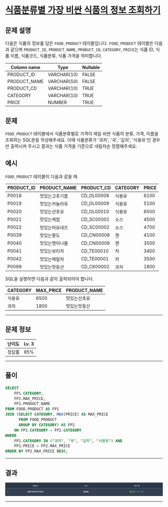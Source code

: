 # [식품분류별 가장 비싼 식품의 정보 조회하기](https://school.programmers.co.kr/learn/courses/30/lessons/131116)

## 문제 설명

다음은 식품의 정보를 담은 `FOOD_PRODUCT` 테이블입니다. `FOOD_PRODUCT` 테이블은 다음과 같으며 `PRODUCT_ID`, `PRODUCT_NAME`, `PRODUCT_CD`, `CATEGORY`, `PRICE`는 식품 ID, 식품 이름, 식품코드, 식품분류, 식품 가격을 의미합니다.

| Column name  | Type        | Nullable |
| ------------ | ----------- | -------- |
| PRODUCT_ID   | VARCHAR(10) | FALSE    |
| PRODUCT_NAME | VARCHAR(50) | FALSE    |
| PRODUCT_CD   | VARCHAR(10) | TRUE     |
| CATEGORY     | VARCHAR(10) | TRUE     |
| PRICE        | NUMBER      | TRUE     |

## 문제

`FOOD_PRODUCT` 테이블에서 식품분류별로 가격이 제일 비싼 식품의 분류, 가격, 이름을 조회하는 SQL문을 작성해주세요. 이때 식품분류가 '과자', '국', '김치', '식용유'인 경우만 출력시켜 주시고 결과는 식품 가격을 기준으로 내림차순 정렬해주세요.

## 예시

`FOOD_PRODUCT` 테이블이 다음과 같을 때

| PRODUCT_ID | PRODUCT_NAME   | PRODUCT_CD | CATEGORY | PRICE |
| ---------- | -------------- | ---------- | -------- | ----- |
| P0018      | 맛있는고추기름 | CD_OL00008 | 식용유   | 6100  |
| P0019      | 맛있는카놀라유 | CD_OL00009 | 식용유   | 5100  |
| P0020      | 맛있는산초유   | CD_OL00010 | 식용유   | 6500  |
| P0021      | 맛있는케첩     | CD_SC00001 | 소스     | 4500  |
| P0022      | 맛있는마요네즈 | CD_SC00002 | 소스     | 4700  |
| P0039      | 맛있는황도     | CD_CN00008 | 캔       | 4100  |
| P0040      | 맛있는명이나물 | CD_CN00009 | 캔       | 3500  |
| P0041      | 맛있는보리차   | CD_TE00010 | 차       | 3400  |
| P0042      | 맛있는메밀차   | CD_TE00001 | 차       | 3500  |
| P0099      | 맛있는맛동산   | CD_CK00002 | 과자     | 1800  |

SQL을 실행하면 다음과 같이 출력되어야 합니다.

| CATEGORY | MAX_PRICE | PRODUCT_NAME |
| -------- | --------- | ------------ |
| 식용유   | 6500      | 맛있는산초유 |
| 과자     | 1800      | 맛있는맛동산 |

---

## 문제 정보

| 난이도 | Lv. 3 |
| ------ | ----- |
| 정답률 | 85%   |

---

## 풀이

```SQL
SELECT
    FP1.CATEGORY,
    FP2.MAX_PRICE,
    FP1.PRODUCT_NAME
FROM FOOD_PRODUCT AS FP1
JOIN (SELECT CATEGORY, MAX(PRICE) AS MAX_PRICE
      FROM FOOD_PRODUCT
      GROUP BY CATEGORY) AS FP2
    ON FP1.CATEGORY = FP2.CATEGORY
WHERE
    FP1.CATEGORY IN ("과자", "국", "김치", "식용유") AND
    FP1.PRICE = FP2.MAX_PRICE
ORDER BY FP2.MAX_PRICE DESC;
```

---

## 결과

![결과](./assets/스크린샷%202025-08-05%2017.23.00.png)

---
